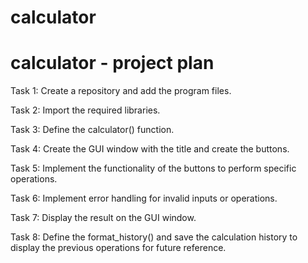 # calculator
# calculator - project plan
Task 1: Create a repository and add the program files.

Task 2: Import the required libraries.

Task 3: Define the calculator() function.

Task 4: Create the GUI window with the title and create the buttons.

Task 5: Implement the functionality of the buttons to perform specific operations.

Task 6: Implement error handling for invalid inputs or operations.

Task 7: Display the result on the GUI window.

Task 8: Define the format_history() and save the calculation history to display the previous operations for future reference.
